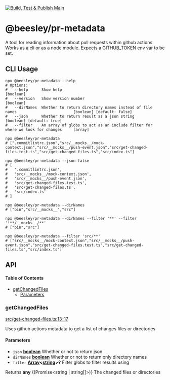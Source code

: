 [![Build, Test & Publish Main](https://github.com/bbeesley/pr-metadata/actions/workflows/build-test-on-push.yml/badge.svg)](https://github.com/bbeesley/pr-metadata/actions/workflows/build-test-on-push.yml)

# @beesley/pr-metadata

A tool for reading information about pull requests within github actions. Works as a cli or as a node module.
Expects a GITHUB_TOKEN env var to be set.

## CLI Usage

```shell
npx @beesley/pr-metadata --help
# Options:
#   --help      Show help                                                                       [boolean]
#   --version   Show version number                                                             [boolean]
#   --dirNames  Whether to return directory names instead of file names                         [boolean] [default: false]
#   --json      Whether to return result as a json string                                       [boolean] [default: true]
#   --filter    An array of globs to act as an include filter for where we look for changes     [array]

npx @beesley/pr-metadata
# [".commitlintrc.json","src/__mocks__/mock-context.json","src/__mocks__/push-event.json","src/get-changed-files.test.ts","src/get-changed-files.ts","src/index.ts"]

npx @beesley/pr-metadata --json false
# [
#   '.commitlintrc.json',
#   'src/__mocks__/mock-context.json',
#   'src/__mocks__/push-event.json',
#   'src/get-changed-files.test.ts',
#   'src/get-changed-files.ts',
#   'src/index.ts'
# ]

npx @beesley/pr-metadata --dirNames
# ["bin","src/__mocks__","src"]

npx @beesley/pr-metadata --dirNames --filter '**' --filter '!**/__mocks__/**'
# ["bin","src"]

npx @beesley/pr-metadata --filter 'src/**'
# ["src/__mocks__/mock-context.json","src/__mocks__/push-event.json","src/get-changed-files.test.ts","src/get-changed-files.ts","src/index.ts"]
```

## API

<!-- Generated by documentation.js. Update this documentation by updating the source code. -->

#### Table of Contents

*   [getChangedFiles](#getchangedfiles)
    *   [Parameters](#parameters)

### getChangedFiles

[src/get-changed-files.ts:13-17](https://github.com/bbeesley/pr-metadata/blob/24f7dc12731ac3e232e275bf83013a1d39803c0b/src/get-changed-files.ts#L13-L17 "Source code on GitHub")

Uses github actions metadata to get a list of changes files or directories

#### Parameters

*   `json` **[boolean](https://developer.mozilla.org/docs/Web/JavaScript/Reference/Global_Objects/Boolean)** Whether or not to return json
*   `dirNames` **[boolean](https://developer.mozilla.org/docs/Web/JavaScript/Reference/Global_Objects/Boolean)** Whether or not to return only directory names
*   `filter` **[Array](https://developer.mozilla.org/docs/Web/JavaScript/Reference/Global_Objects/Array)<[string](https://developer.mozilla.org/docs/Web/JavaScript/Reference/Global_Objects/String)>?** Filter globs to filter results using

Returns **any** {(Promise\<string | string\[]>)} The changed files or directories
